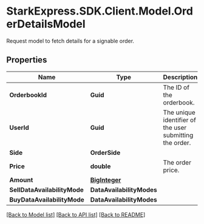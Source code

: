 # StarkExpress.SDK.Client.Model.OrderDetailsModel
Request model to fetch details for a signable order.

## Properties

Name | Type | Description | Notes
------------ | ------------- | ------------- | -------------
**OrderbookId** | **Guid** | The ID of the orderbook. | 
**UserId** | **Guid** | The unique identifier of the user submitting the order. | 
**Side** | **OrderSide** |  | 
**Price** | **double** | The order price. | 
**Amount** | [**BigInteger**](BigInteger.md) |  | 
**SellDataAvailabilityMode** | **DataAvailabilityModes** |  | 
**BuyDataAvailabilityMode** | **DataAvailabilityModes** |  | 

[[Back to Model list]](../README.md#documentation-for-models) [[Back to API list]](../README.md#documentation-for-api-endpoints) [[Back to README]](../README.md)


